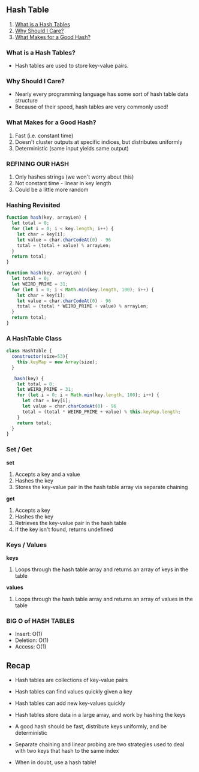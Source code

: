 ## Hash Table

1. [What is a Hash Tables](#What-is-a-Hash-Tables?)
2. [Why Should I Care?](#Why-Should-I-Care?)
3. [What Makes for a Good Hash?](#What-Makes-for-a-Good-Hash?)

### What is a Hash Tables?
* Hash tables are used to store key-value pairs.

### Why Should I Care?
* Nearly every programming language has some sort of hash table data structure
* Because of their speed, hash tables are very commonly used!

### What Makes for a Good Hash?
1. Fast (i.e. constant time)
2. Doesn't cluster outputs at specific indices, but distributes uniformly
3. Deterministic (same input yields same output)

### REFINING OUR HASH
1. Only hashes strings (we won't worry about this)
2. Not constant time - linear in key length
3. Could be a little more random

### Hashing Revisited

```javascript
function hash(key, arrayLen) {
  let total = 0;
  for (let i = 0; i < key.length; i++) {
    let char = key[i];
    let value = char.charCodeAt(0) - 96
    total = (total + value) % arrayLen;
  }
  return total;
}
```

```javascript
function hash(key, arrayLen) {
  let total = 0;
  let WEIRD_PRIME = 31;
  for (let i = 0; i < Math.min(key.length, 100); i++) {
    let char = key[i];
    let value = char.charCodeAt(0) - 96
    total = (total * WEIRD_PRIME + value) % arrayLen;
  }
  return total;
}

```

### A HashTable Class

```javascript
class HashTable {
  constructor(size=53){
    this.keyMap = new Array(size);
  }

  _hash(key) {
    let total = 0;
    let WEIRD_PRIME = 31;
    for (let i = 0; i < Math.min(key.length, 100); i++) {
      let char = key[i];
      let value = char.charCodeAt(0) - 96
      total = (total * WEIRD_PRIME + value) % this.keyMap.length;
    }
    return total;
  }
}
```

### Set / Get

**set**
1. Accepts a key and a value
2. Hashes the key
3. Stores the key-value pair in the hash table array via separate chaining

**get**
1. Accepts a key
2. Hashes the key
3. Retrieves the key-value pair in the hash table
4. If the key isn't found, returns undefined

### Keys / Values

**keys**
1. Loops through the hash table array and returns an array of keys in the table

**values**
1. Loops through the hash table array and returns an array of values in the table

### BIG O of HASH TABLES
* Insert: O(1)
* Deletion: O(1)
* Access: O(1)

## Recap

* Hash tables are collections of key-value pairs

* Hash tables can find values quickly given a key

* Hash tables can add new key-values quickly

* Hash tables store data in a large array, and work by hashing the keys

* A good hash should be fast, distribute keys uniformly, and be deterministic

* Separate chaining and linear probing are two strategies used to deal with two keys that hash to the same index

* When in doubt, use a hash table!